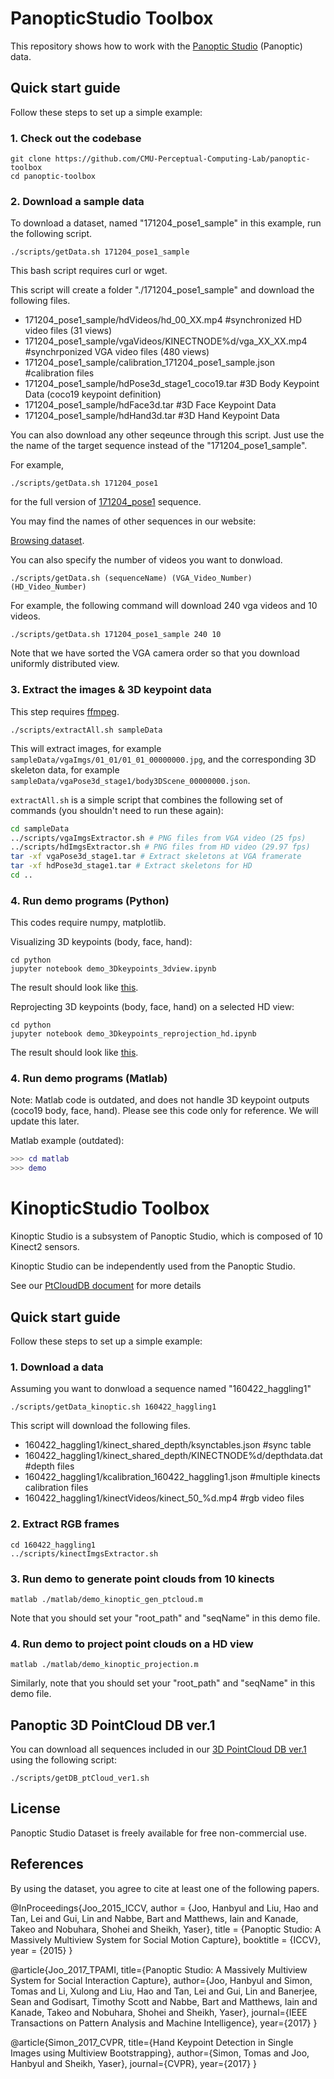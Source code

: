 PanopticStudio Toolbox
======================

This repository shows how to work with the [Panoptic Studio](http://domedb.perception.cs.cmu.edu) (Panoptic) data.

## Quick start guide
Follow these steps to set up a simple example:

### 1. Check out the codebase
```
git clone https://github.com/CMU-Perceptual-Computing-Lab/panoptic-toolbox
cd panoptic-toolbox
```

### 2. Download a sample data
To download a dataset, named "171204_pose1_sample" in this example, run the following script.
```
./scripts/getData.sh 171204_pose1_sample
```

This bash script requires curl or wget. 


This script will create a folder "./171204_pose1_sample" and download the following files.

* 171204_pose1_sample/hdVideos/hd_00_XX.mp4  #synchronized HD video files (31 views)
* 171204_pose1_sample/vgaVideos/KINECTNODE%d/vga_XX_XX.mp4 #synchrponized VGA video files (480 views)
* 171204_pose1_sample/calibration_171204_pose1_sample.json #calibration files
* 171204_pose1_sample/hdPose3d_stage1_coco19.tar #3D Body Keypoint Data (coco19 keypoint definition)
* 171204_pose1_sample/hdFace3d.tar #3D Face Keypoint Data 
* 171204_pose1_sample/hdHand3d.tar #3D Hand Keypoint Data 


You can also download any other seqeunce through this script. Just use the the name of the target sequence instead of the "171204_pose1_sample". 

For example, 

```
./scripts/getData.sh 171204_pose1
```

for the full version of [171204_pose1](http://domedb.perception.cs.cmu.edu/171204_pose1.html) sequence.

You may find the names of other sequences in our website:

[Browsing dataset](http://domedb.perception.cs.cmu.edu/dataset.html).

You can also specify the number of videos you want to donwload. 
```
./scripts/getData.sh (sequenceName) (VGA_Video_Number) (HD_Video_Number)
```

For example, the following command will download 240 vga videos and 10 videos.  
```
./scripts/getData.sh 171204_pose1_sample 240 10
```

Note that we have sorted the VGA camera order so that you download uniformly distributed view. 


### 3. Extract the images & 3D keypoint data

This step requires [ffmpeg](https://ffmpeg.org/).
```
./scripts/extractAll.sh sampleData
```
This will extract images, for example `sampleData/vgaImgs/01_01/01_01_00000000.jpg`, and the corresponding 3D skeleton data, for example `sampleData/vgaPose3d_stage1/body3DScene_00000000.json`.

`extractAll.sh` is a simple script that combines the following set of commands (you shouldn't need to run these again):
```bash
cd sampleData
../scripts/vgaImgsExtractor.sh # PNG files from VGA video (25 fps)
../scripts/hdImgsExtractor.sh # PNG files from HD video (29.97 fps)
tar -xf vgaPose3d_stage1.tar # Extract skeletons at VGA framerate
tar -xf hdPose3d_stage1.tar # Extract skeletons for HD
cd ..
```

### 4. Run demo programs (Python)
This codes require numpy, matplotlib.


Visualizing 3D keypoints (body, face, hand):

```
cd python
jupyter notebook demo_3Dkeypoints_3dview.ipynb
```
The result should look like [this](https://github.com/CMU-Perceptual-Computing-Lab/panopticapi_d/blob/master/python/demo_3Dkeypoints_3dview.ipynb).


Reprojecting 3D keypoints (body, face, hand) on a selected HD view:

```
cd python
jupyter notebook demo_3Dkeypoints_reprojection_hd.ipynb
```
The result should look like [this](https://github.com/CMU-Perceptual-Computing-Lab/panopticapi_d/blob/master/python/demo_3Dkeypoints_reprojection_hd.ipynb).



### 4. Run demo programs (Matlab)

Note: Matlab code is outdated, and does not handle 3D keypoint outputs (coco19 body, face, hand). 
Please see this code only for reference. We will update this later.

Matlab example (outdated):
```matlab
>>> cd matlab
>>> demo
```

KinopticStudio Toolbox
======================

Kinoptic Studio is a subsystem of Panoptic Studio, which is composed of 10 Kinect2 sensors. 

Kinoptic Studio can be independently used from the Panoptic Studio.

See our [PtCloudDB document](http://domedb.perception.cs.cmu.edu/ptclouddb.html) for more details

## Quick start guide
Follow these steps to set up a simple example:


### 1. Download a data

Assuming you want to donwload a sequence named "160422_haggling1"

```
./scripts/getData_kinoptic.sh 160422_haggling1
```

This script will download the following files. 

* 160422_haggling1/kinect_shared_depth/ksynctables.json   #sync table
* 160422_haggling1/kinect_shared_depth/KINECTNODE%d/depthdata.dat  #depth files
* 160422_haggling1/kcalibration_160422_haggling1.json #multiple kinects calibration files
* 160422_haggling1/kinectVideos/kinect_50_%d.mp4 #rgb video files


### 2. Extract RGB frames

```
cd 160422_haggling1
../scripts/kinectImgsExtractor.sh
```

### 3. Run demo to generate point clouds from 10 kinects

```
matlab ./matlab/demo_kinoptic_gen_ptcloud.m
```

Note that you should set your "root_path" and "seqName" in this demo file. 



### 4. Run demo to project point clouds on a HD view

```
matlab ./matlab/demo_kinoptic_projection.m
```

Similarly, note that you should set your "root_path" and "seqName" in this demo file. 


## Panoptic 3D PointCloud DB ver.1
You can download all sequences included in our [3D PointCloud DB ver.1](https://docs.google.com/spreadsheets/d/1MsD9ioWBToHWz0E33gzFS5nDDjVHRECE2bZ1vM1ff_I/edit?usp=sharing) using the following script:

```
./scripts/getDB_ptCloud_ver1.sh
```

## License

Panoptic Studio Dataset is freely available for free non-commercial use. 


## References

By using the dataset, you agree to cite at least one of the following papers. 

@InProceedings{Joo_2015_ICCV,
author = {Joo, Hanbyul and Liu, Hao and Tan, Lei and Gui, Lin and Nabbe, Bart and Matthews, Iain and Kanade, Takeo and Nobuhara, Shohei and Sheikh, Yaser},
title = {Panoptic Studio: A Massively Multiview System for Social Motion Capture},
booktitle = {ICCV},
year = {2015} }

@article{Joo_2017_TPAMI,
title={Panoptic Studio: A Massively Multiview System for Social Interaction Capture},
author={Joo, Hanbyul and Simon, Tomas and Li, Xulong and Liu, Hao and Tan, Lei and Gui, Lin and Banerjee, Sean and Godisart, Timothy Scott and Nabbe, Bart and Matthews, Iain and Kanade, Takeo and Nobuhara, Shohei and Sheikh, Yaser},
journal={IEEE Transactions on Pattern Analysis and Machine Intelligence},
year={2017} }

@article{Simon_2017_CVPR,
title={Hand Keypoint Detection in Single Images using Multiview Bootstrapping},
author={Simon, Tomas and Joo, Hanbyul and Sheikh, Yaser},
journal={CVPR},
year={2017} }



